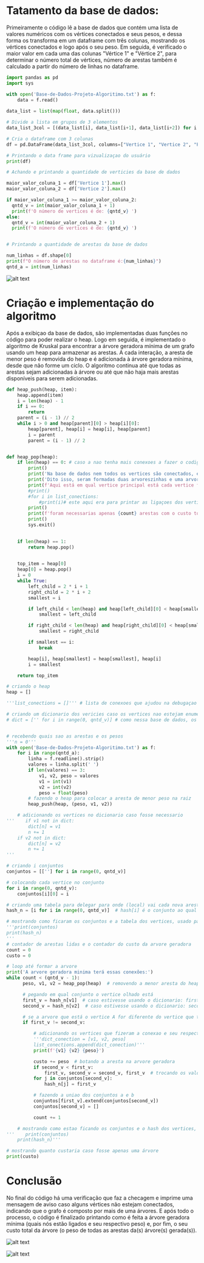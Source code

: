 # Tatamento da base de dados:

Primeiramente o código lê a base de dados que contém uma lista de valores numéricos com os vértices conectados e seus pesos, e dessa forma os transforma em um dataframe com três colunas, mostrando os vértices conectados e logo após o seu peso. Em seguida, é verificado o maior valor em cada uma das colunas "Vértice 1" e "Vértice 2", para determinar o número total de vértices, número de arestas também é calculado a partir do número de linhas no dataframe.

```python
import pandas as pd
import sys

with open('Base-de-Dados-Projeto-Algoritimo.txt') as f:
    data = f.read()
    
data_list = list(map(float, data.split()))

# Divide a lista em grupos de 3 elementos
data_list_3col = [(data_list[i], data_list[i+1], data_list[i+2]) for i in range(0, len(data_list), 3)]

# Cria o dataframe com 3 colunas
df = pd.DataFrame(data_list_3col, columns=["Vertice 1", "Vertice 2", "Peso"])

# Printando o data frame para vizualizaçao do usuário
print(df)

# Achando e printando a quantidade de verticies da base de dados

maior_valor_coluna_1 = df['Vertice 1'].max()
maior_valor_coluna_2 = df['Vertice 2'].max()

if maior_valor_coluna_1 >= maior_valor_coluna_2:
  qntd_v = int(maior_valor_coluna_1 + 1)
  print(f'O número de vertices é de: {qntd_v} ')
else:
  qntd_v = int(maior_valor_coluna_2 + 1)
  print(f'O número de vertices é de: {qntd_v} ')


# Printando a quantidade de arestas da base de dados

num_linhas = df.shape[0]
print(f"O número de arestas no dataframe é:{num_linhas}")
qntd_a = int(num_linhas)
```
![alt text](https://user-images.githubusercontent.com/115439066/261471297-78ed2486-c0f0-4a0b-b993-406a15164337.png)

# Criação e implementação do algoritmo

Após a exibiçao da base de dados, são implementadas duas funções no código para poder realizar o heap. Logo em seguida, é implementado o algoritmo de Kruskal para encontrar a árvore geradora mínima de um grafo usando um heap para armazenar as arestas. A cada interação, a aresta de menor peso é removida do heap e é adicionada à árvore geradora mínima, desde que não forme um ciclo. O algoritmo continua até que todas as arestas sejam adicionadas à árvore ou até que não haja mais arestas disponíveis para serem adicionadas.

```python
def heap_push(heap, item):
    heap.append(item)
    i = len(heap) - 1
    if i == 0:
        return
    parent = (i - 1) // 2
    while i > 0 and heap[parent][0] > heap[i][0]:
        heap[parent], heap[i] = heap[i], heap[parent]
        i = parent
        parent = (i - 1) // 2


def heap_pop(heap):
    if len(heap) == 0: # caso a nao tenha mais conexoes a fazer o codigo é finalizado
        print()
        print('Na base de dados nem todos os vertices são conectados, existem vertices que se conectam com apenas um ou dois vertices (como por exemplo os vertices 1800 com o 1801 e os 1900 com 1901 e 1902')
        print('Dito isso, seram formadas duas arvoreszinhas e uma arvore grandona e não apenas uma só arvore gigante com todos os nós')
        print(f'Aqui está em qual vertice principal está cada vertice fez conexão (onde o indice é qual o vertice olhado e o numero que aparece é o conjunto ao qual ele foi acoplado): {hash_n}')
        #print()
        #for i in list_conections:
            #print(i)# este aqui era para printar as ligaçoes dos vertices caso tivessem sido adicionados à lista de conexoes
        print()
        print(f'foram necessarias apenas {count} arestas com o custo total de {custo}')
        print()
        sys.exit()
        

    if len(heap) == 1:
        return heap.pop()

   
    top_item = heap[0]
    heap[0] = heap.pop()
    i = 0
    while True:
        left_child = 2 * i + 1
        right_child = 2 * i + 2
        smallest = i

        if left_child < len(heap) and heap[left_child][0] < heap[smallest][0]:
            smallest = left_child

        if right_child < len(heap) and heap[right_child][0] < heap[smallest][0]:
            smallest = right_child

        if smallest == i:
            break

        heap[i], heap[smallest] = heap[smallest], heap[i]
        i = smallest

    return top_item

# criando o heap
heap = []

'''list_conections = []''' # lista de conexoes que ajudou na debugaçao do codigo para ver oq estava acontecendo

# criando um dicionario dos vericies caso os vertices nao estejam enumerados de 0 a qntd, mas como estão enumerados de 0 a qntd_v então nao será necessario
# dict = ['' for i in range(0, qntd_v)] # como nessa base de dados, os vertices ja estão enumerados em ordem crescente e constante de 0 a qnt_v, nao será necessario o uso desse dicionario


# recebendo quais sao as arestas e os pesos
'''n = 0'''
with open('Base-de-Dados-Projeto-Algoritimo.txt') as f:
    for i in range(qntd_a):
        linha = f.readline().strip()
        valores = linha.split(' ')
        if len(valores) == 3:
            v1, v2, peso = valores
            v1 = int(v1)
            v2 = int(v2)
            peso = float(peso)
        # fazendo o heap para colocar a aresta de menor peso na raiz
        heap_push(heap, (peso, v1, v2))

    # adicionando os vertices no dicionario caso fosse necessario
'''    if v1 not in dict:
        dict[n] = v1
        n += 1
    if v2 not in dict:
        dict[n] = v2
        n += 1
'''

# criando i conjuntos
conjuntos = [[''] for i in range(0, qntd_v)]

# colocando cada vertice no conjunto
for i in range(0, qntd_v):
    conjuntos[i][0] = i

# criando uma tabela para delegar para onde (local) vai cada nova aresta nos conjuntos
hash_n = [i for i in range(0, qntd_v)]  # hash[i] é o conjunto ao qual o vertice i pertence

# mostrando como ficaram os conjuntos e a tabela dos vertices, usado para o auxilio da debugação do codigo, mas nao necessario para o print
'''print(conjuntos)
print(hash_n)
'''
# contador de arestas lidas e o contador do custo da arvore geradora
count = 0
custo = 0

# loop até formar a arvore
print('A arvore geradora minima terá essas conexões:')
while count < (qntd_v - 1):
      peso, v1, v2 = heap_pop(heap)  # removendo a menor aresta do heap

      # pegando em qual conjunto o vertice olhado está
      first_v = hash_n[v1]  # caso estivesse usando o dicionario: first_v = hash_n[dict.index(v1)]
      second_v = hash_n[v2]  # caso estivesse usando o dicionario: second_v = hash_n[dict.index(v2)]

      # se a arvore que está o vertice A for diferente do vertice que tiver aresta B, juntamos as duas
      if first_v != second_v:

          # adicionando os vertices que fizeram a conexao e seu respectivo peso na lista de conexões, nao é necessario, mas é para deixar o codigo mais facil na hora de debugar
          '''dict_conection = [v1, v2, peso]
          list_conections.append(dict_conection)'''
          print(f'{v1} {v2} {peso}')

          custo += peso  # botando a aresta na arvore geradora
          if second_v < first_v:
              first_v, second_v = second_v, first_v  # trocando os valores dos vertices para ficar na ordem crescente
          for j in conjuntos[second_v]:
              hash_n[j] = first_v

          # fazendo a uniao dos conjuntos a e b
          conjuntos[first_v].extend(conjuntos[second_v])
          conjuntos[second_v] = []

          count += 1

    # mostrando como estao ficando os conjuntos e o hash dos vertices, util na hora da elaboraçao do codigo
'''    print(conjuntos)
    print(hash_n)'''

# mostrando quanto custaria caso fosse apenas uma árvore
print(custo)
```

# Conclusão

No final do código há uma verificação que faz a checagem e imprime uma mensagem de aviso caso alguns vértices não estejam conectados, indicando que o grafo é composto por mais de uma árvores. E após todo o processo, o código é finalizado printando como é feita a árvore geradora mínima (quais nós estão ligados e seu respectivo peso) e, por fim, o seu custo total da árvore (o peso de todas as arestas da(s) árvore(s) gerada(s)).

![alt text](https://user-images.githubusercontent.com/115439066/261473633-761b43b8-b152-4246-8d8a-03117836287c.png)

![alt text](https://user-images.githubusercontent.com/115439066/261471994-b0dc259c-89d3-4082-89c4-f21217c06725.png)
